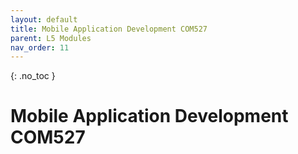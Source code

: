 ```yaml
---
layout: default
title: Mobile Application Development COM527
parent: L5 Modules
nav_order: 11
---
```


{: .no_toc }


# Mobile Application Development COM527



